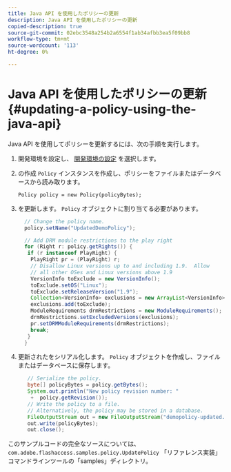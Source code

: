 ```yaml
---
title: Java API を使用したポリシーの更新
description: Java API を使用したポリシーの更新
copied-description: true
source-git-commit: 02ebc3548a254b2a6554f1ab34afbb3ea5f09bb8
workflow-type: tm+mt
source-wordcount: '113'
ht-degree: 0%

---
```


# Java API を使用したポリシーの更新 {#updating-a-policy-using-the-java-api}

Java API を使用してポリシーを更新するには、次の手順を実行します。

1. 開発環境を設定し、 [開発環境の設定](../../aaxs-protecting-content/content-setting-up-the-sdk/content-setting-up-the-dev-env.md) を選択します。
1. の作成 `Policy` インスタンスを作成し、ポリシーをファイルまたはデータベースから読み取ります。

   ```
   Policy policy = new Policy(policyBytes);
   ```

1. を更新します。 `Policy` オブジェクトに割り当てる必要があります。

   ```java
     // Change the policy name.  
     policy.setName("UpdatedDemoPolicy");  
   
     // Add DRM module restrictions to the play right  
     for (Right r: policy.getRights()) {  
      if (r instanceof PlayRight) {  
       PlayRight pr = (PlayRight) r;  
       // Disallow Linux versions up to and including 1.9.  Allow  
       // all other OSes and Linux versions above 1.9  
       VersionInfo toExclude = new VersionInfo();  
       toExclude.setOS("Linux");  
       toExclude.setReleaseVersion("1.9");  
       Collection<VersionInfo> exclusions = new ArrayList<VersionInfo>();  
       exclusions.add(toExclude);  
       ModuleRequirements drmRestrictions = new ModuleRequirements();  
       drmRestrictions.setExcludedVersions(exclusions);  
       pr.setDRMModuleRequirements(drmRestrictions);  
       break;  
      }  
     }
   ```

1. 更新されたをシリアル化します。 `Policy` オブジェクトを作成し、ファイルまたはデータベースに保存します。

   ```java
      // Serialize the policy.  
      byte[] policyBytes = policy.getBytes();  
      System.out.println("New policy revision number: "  
       +  policy.getRevision());      
      // Write the policy to a file.   
      // Alternatively, the policy may be stored in a database.  
      FileOutputStream out = new FileOutputStream("demopolicy-updated.pol");  
      out.write(policyBytes);  
      out.close(); 
   ```

このサンプルコードの完全なソースについては、 `com.adobe.flashaccess.samples.policy.UpdatePolicy` 「リファレンス実装」コマンドラインツールの「samples」ディレクトリ。
